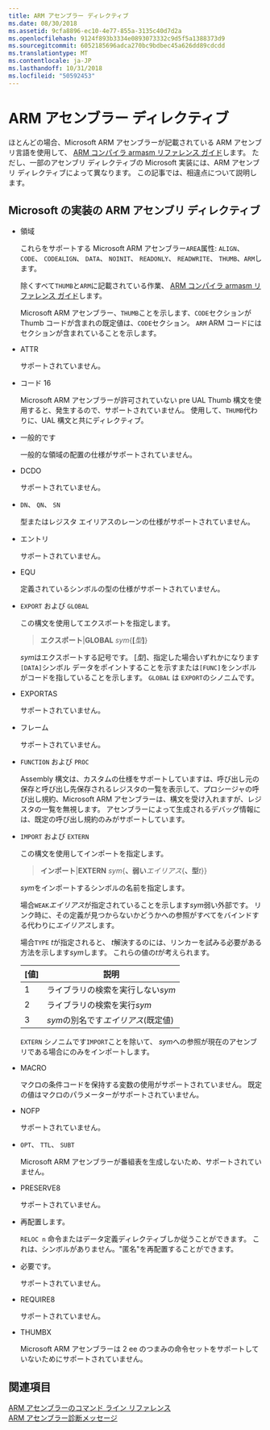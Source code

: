 ```yaml
---
title: ARM アセンブラー ディレクティブ
ms.date: 08/30/2018
ms.assetid: 9cfa8896-ec10-4e77-855a-3135c40d7d2a
ms.openlocfilehash: 9124f893b3334e0893073332c9d5f5a1388373d9
ms.sourcegitcommit: 6052185696adca270bc9bdbec45a626dd89cdcdd
ms.translationtype: MT
ms.contentlocale: ja-JP
ms.lasthandoff: 10/31/2018
ms.locfileid: "50592453"
---
```

# <a name="arm-assembler-directives"></a>ARM アセンブラー ディレクティブ

ほとんどの場合、Microsoft ARM アセンブラーが記載されている ARM アセンブリ言語を使用して、 [ARM コンパイラ armasm リファレンス ガイド](http://infocenter.arm.com/help/topic/com.arm.doc.dui0802b/index.html)します。 ただし、一部のアセンブリ ディレクティブの Microsoft 実装には、ARM アセンブリ ディレクティブによって異なります。 この記事では、相違点について説明します。

## <a name="microsoft-implementations-of-arm-assembly-directives"></a>Microsoft の実装の ARM アセンブリ ディレクティブ

- 領域

   これらをサポートする Microsoft ARM アセンブラー`AREA`属性: `ALIGN`、 `CODE`、 `CODEALIGN`、 `DATA`、 `NOINIT`、 `READONLY`、 `READWRITE`、 `THUMB`、`ARM`します。

   除くすべて`THUMB`と`ARM`に記載されている作業、 [ARM コンパイラ armasm リファレンス ガイド](http://infocenter.arm.com/help/topic/com.arm.doc.dui0802b/index.html)します。

   Microsoft ARM アセンブラー、`THUMB`ことを示します、`CODE`セクションが Thumb コードが含まれの既定値は、`CODE`セクション。  `ARM` ARM コードにはセクションが含まれていることを示します。

- ATTR

   サポートされていません。

- コード 16

   Microsoft ARM アセンブラーが許可されていない pre UAL Thumb 構文を使用すると、発生するので、サポートされていません。  使用して、`THUMB`代わりに、UAL 構文と共にディレクティブ。

- 一般的です

   一般的な領域の配置の仕様がサポートされていません。

- DCDO

   サポートされていません。

- `DN`、 `QN`、 `SN`

   型またはレジスタ エイリアスのレーンの仕様がサポートされていません。

- エントリ

   サポートされていません。

- EQU

   定義されているシンボルの型の仕様がサポートされていません。

- `EXPORT` および `GLOBAL`

   この構文を使用してエクスポートを指定します。

   > **エクスポート**|**GLOBAL** <em>sym</em>{**[**<em>型</em>**]**}

   *sym*はエクスポートする記号です。  [*型*]、指定した場合いずれかになります`[DATA]`シンボル データをポイントすることを示すまたは`[FUNC]`をシンボルがコードを指していることを示します。 `GLOBAL` は `EXPORT`のシノニムです。

- EXPORTAS

   サポートされていません。

- フレーム

   サポートされていません。

- `FUNCTION` および `PROC`

   Assembly 構文は、カスタムの仕様をサポートしていますは、呼び出し元の保存と呼び出し先保存されるレジスタの一覧を表示して、プロシージャの呼び出し規約、Microsoft ARM アセンブラーは、構文を受け入れますが、レジスタの一覧を無視します。  アセンブラーによって生成されるデバッグ情報には、既定の呼び出し規約のみがサポートしています。

- `IMPORT` および `EXTERN`

   この構文を使用してインポートを指定します。

   > **インポート**|**EXTERN** *sym*{**、弱い***エイリアス*{**、型***t*}}

   *sym*をインポートするシンボルの名前を指定します。

   場合`WEAK`*エイリアス*が指定されていることを示します*sym*弱い外部です。 リンク時に、その定義が見つからないかどうかへの参照がすべてをバインドする代わりに*エイリアス*します。

   場合`TYPE` *t*が指定されると、 *t*解決するのには、リンカーを試みる必要がある方法を示します*sym*します。  これらの値の*t*が考えられます。

   |[値]|説明|
   |-|-|
   |1|ライブラリの検索を実行しない*sym*|
   |2|ライブラリの検索を実行*sym*|
   |3|*sym*の別名です*エイリアス*(既定値)|

   `EXTERN` シノニムです`IMPORT`ことを除いて、 *sym*への参照が現在のアセンブリである場合にのみをインポートします。

- MACRO

   マクロの条件コードを保持する変数の使用がサポートされていません。 既定の値はマクロのパラメーターがサポートされていません。

- NOFP

   サポートされていません。

- `OPT`、 `TTL`、 `SUBT`

   Microsoft ARM アセンブラーが番組表を生成しないため、サポートされていません。

- PRESERVE8

   サポートされていません。

- 再配置します。

   `RELOC n` 命令またはデータ定義ディレクティブしか従うことができます。 これは、シンボルがありません。"匿名"を再配置することができます。

- 必要です。

   サポートされていません。

- REQUIRE8

   サポートされていません。

- THUMBX

   Microsoft ARM アセンブラーは 2 ee のつまみの命令セットをサポートしていないためにサポートされていません。

## <a name="see-also"></a>関連項目

[ARM アセンブラーのコマンド ライン リファレンス](../../assembler/arm/arm-assembler-command-line-reference.md)<br/>
[ARM アセンブラー診断メッセージ](../../assembler/arm/arm-assembler-diagnostic-messages.md)<br/>
